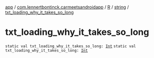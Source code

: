 [app](../../../index.md) / [com.lennertbontinck.carmeetsandroidapp](../../index.md) / [R](../index.md) / [string](index.md) / [txt_loading_why_it_takes_so_long](./txt_loading_why_it_takes_so_long.md)

# txt_loading_why_it_takes_so_long

`static val txt_loading_why_it_takes_so_long: `[`Int`](https://kotlinlang.org/api/latest/jvm/stdlib/kotlin/-int/index.html)
`static val txt_loading_why_it_takes_so_long: `[`Int`](https://kotlinlang.org/api/latest/jvm/stdlib/kotlin/-int/index.html)